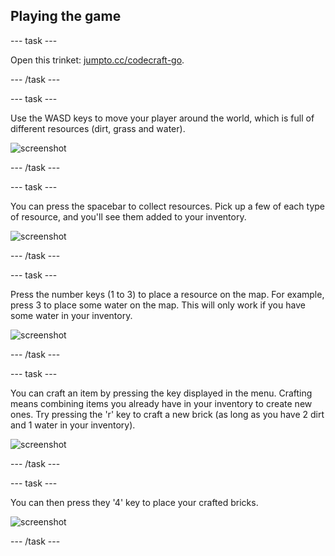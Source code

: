 ## Playing the game

--- task ---

Open this trinket: <a href="http://jumpto.cc/codecraft-go" target="_blank">jumpto.cc/codecraft-go</a>. 

--- /task ---

--- task ---

Use the WASD keys to move your player around the world, which is full of different resources (dirt, grass and water).

 ![screenshot](images/craft-move.png)

--- /task ---

--- task ---

You can press the spacebar to collect resources. Pick up a few of each type of resource, and you'll see them added to your inventory.

 ![screenshot](images/craft-pickup.png)

--- /task ---

--- task ---

Press the number keys (1 to 3) to place a resource on the map. For example, press 3 to place some water on the map. This will only work if you have some water in your inventory.

 ![screenshot](images/craft-place-water.png)

--- /task ---

--- task ---

You can craft an item by pressing the key displayed in the menu. Crafting means combining items you already have in your inventory to create new ones. Try pressing the 'r' key to craft a new brick (as long as you have 2 dirt and 1 water in your inventory).

 ![screenshot](images/craft-craft-brick.png)

--- /task ---

--- task ---

You can then press they '4' key to place your crafted bricks.

 ![screenshot](images/craft-place-brick.png)

--- /task ---
